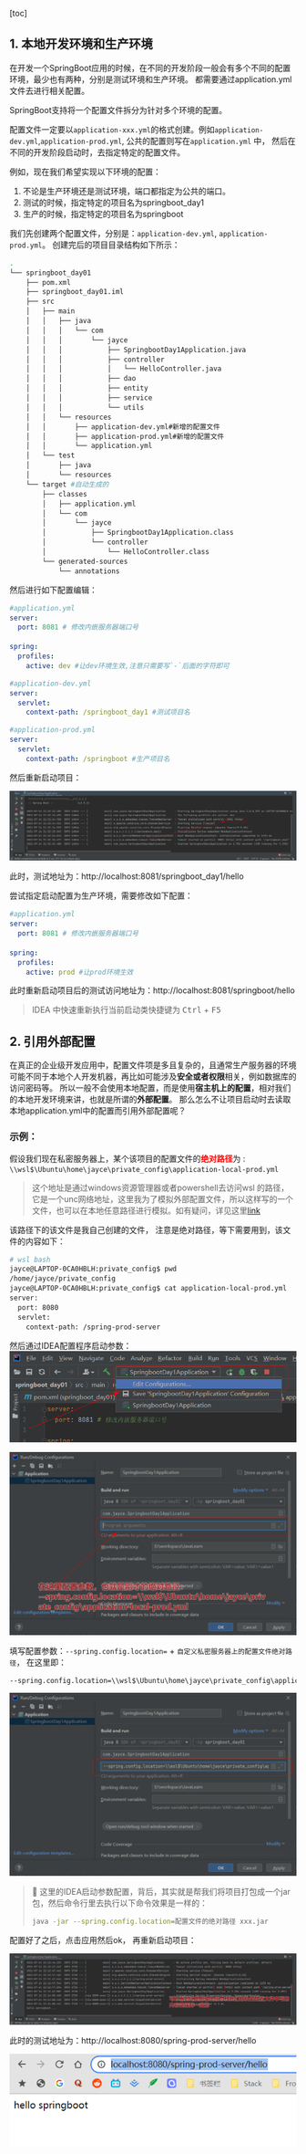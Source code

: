 [toc]



## 1. 本地开发环境和生产环境

在开发一个SpringBoot应用的时候，在不同的开发阶段一般会有多个不同的配置环境，最少也有两种，分别是测试环境和生产环境。 都需要通过application.yml文件去进行相关配置。

SpringBoot支持将一个配置文件拆分为针对多个环境的配置。

配置文件一定要以`application-xxx.yml`的格式创建。例如`application-dev.yml`,`application-prod.yml`, 公共的配置则写在`application.yml` 中， 然后在不同的开发阶段启动时，去指定特定的配置文件。 

例如，现在我们希望实现以下环境的配置：

1. 不论是生产环境还是测试环境，端口都指定为公共的端口。 
2. 测试的时候，指定特定的项目名为springboot_day1
3. 生产的时候，指定特定的项目名为springboot



我们先创建两个配置文件，分别是：`application-dev.yml`, `application-prod.yml`。 创建完后的项目目录结构如下所示：

```bash
.
└── springboot_day01
    ├── pom.xml
    ├── springboot_day01.iml
    ├── src
    │   ├── main
    │   │   ├── java
    │   │   │   └── com
    │   │   │       └── jayce
    │   │   │           ├── SpringbootDay1Application.java
    │   │   │           ├── controller
    │   │   │           │   └── HelloController.java
    │   │   │           ├── dao
    │   │   │           ├── entity
    │   │   │           ├── service
    │   │   │           └── utils
    │   │   └── resources
    │   │       ├── application-dev.yml#新增的配置文件
    │   │       ├── application-prod.yml#新增的配置文件
    │   │       └── application.yml
    │   └── test
    │       ├── java
    │       └── resources
    └── target #自动生成的
        ├── classes
        │   ├── application.yml
        │   └── com
        │       └── jayce
        │           ├── SpringbootDay1Application.class
        │           └── controller
        │               └── HelloController.class
        └── generated-sources
            └── annotations
```

然后进行如下配置编辑：

```yml
#application.yml
server:
  port: 8081 # 修改内嵌服务器端口号

spring:
  profiles:
    active: dev #让dev环境生效,注意只需要写`-`后面的字符即可
```

```yml
#application-dev.yml
server:
  servlet:
    context-path: /springboot_day1 #测试项目名
```

```yml
#application-prod.yml
server:
  servlet:
    context-path: /springboot #生产项目名
```

然后重新启动项目：

![image-20210714213320766](./05_配置文件拆分以及加载外部配置.assets/image-20210714213320766.png)

此时，测试地址为：http://localhost:8081/springboot_day1/hello



尝试指定启动配置为生产环境，需要修改如下配置：

```yml
#application.yml
server:
  port: 8081 # 修改内嵌服务器端口号

spring:
  profiles:
    active: prod #让prod环境生效
```

此时重新启动项目后的测试访问地址为：http://localhost:8081/springboot/hello



> IDEA 中快速重新执行当前启动类快捷键为 <kbd>Ctrl</kbd> + <kbd>F5</kbd>



## 2. 引用外部配置

在真正的企业级开发应用中，配置文件项是多且复杂的，且通常生产服务器的环境可能不同于本地个人开发机器，再比如可能涉及**安全或者权限**相关，例如数据库的访问密码等。 所以一般不会使用本地配置，而是使用**宿主机上的配置**，相对我们的本地开发环境来讲，也就是所谓的**外部配置**。 那么怎么不让项目启动时去读取本地application.yml中的配置而引用外部配置呢？

### 示例：

假设我们现在私密服务器上，某个该项目的配置文件的<span style="color:red">**绝对路径**</span>为 : `\\wsl$\Ubuntu\home\jayce\private_config\application-local-prod.yml`

> 这个地址是通过windows资源管理器或者powershell去访问wsl 的路径，它是一个unc网络地址，这里我为了模拟外部配置文件，所以这样写的一个文件，也可以在本地任意路径进行模拟。如有疑问，详见这里[link](https://www.cnblogs.com/jaycethanks/p/15013198.html)

该路径下的该文件是我自己创建的文件， 注意是绝对路径，等下需要用到，该文件的内容如下：

```bash
# wsl bash
jayce@LAPTOP-0CA0HBLH:private_config$ pwd
/home/jayce/private_config
jayce@LAPTOP-0CA0HBLH:private_config$ cat application-local-prod.yml
server:
  port: 8080
  servlet:
    context-path: /spring-prod-server
```



然后通过IDEA配置程序启动参数：
![image-20210714222047808](./05_配置文件拆分以及加载外部配置.assets/image-20210714222047808.png)

![image-20210714222247096](./05_配置文件拆分以及加载外部配置.assets/image-20210714222247096.png)

填写配置参数：`--spring.config.location=` + `自定义私密服务器上的配置文件绝对路径`， 在这里即：

```bash
--spring.config.location=\\wsl$\Ubuntu\home\jayce\private_config\application-local-prod.yml
```

![image-20210714222448503](./05_配置文件拆分以及加载外部配置.assets/image-20210714222448503.png)

> :notebook: 这里的IDEA启动参数配置，背后，其实就是帮我们将项目打包成一个jar包，然后命令行里去执行以下命令效果是一样的：
>
> ```bash
> java -jar --spring.config.location=配置文件的绝对路径 xxx.jar
> ```

配置好了之后，点击应用然后ok， 再重新启动项目：

![image-20210714222607752](./05_配置文件拆分以及加载外部配置.assets/image-20210714222607752.png)

此时的测试地址为：http://localhost:8080/spring-prod-server/hello

![image-20210714222647202](./05_配置文件拆分以及加载外部配置.assets/image-20210714222647202.png)

